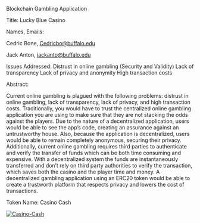 Blockchain Gambling Application

Title: Lucky Blue Casino

Names, Emails:

Cedric Bone, Cedricbo@buffalo.edu

Jack Anton,   jackanto@buffalo.edu


Issues Addressed: 
Distrust in online gambling (Security and Validity)
Lack of transparency
Lack of privacy and anonymity
High transaction costs 

Abstract:

Current online gambling is plagued with the following problems: distrust in online gambling, lack of transparency, lack of privacy, and high transaction costs. Traditionally, you would have to trust the centralized online gambling application you are using to make sure that they are not stacking the odds against the players. Due to the nature of a decentralized application, users would be able to see the app’s code, creating an assurance against an untrustworthy house.  Also, because the application is decentralized, users would be able to remain completely anonymous, securing their privacy. Additionally, current online gambling requires third parties to authenticate and verify the transfer of funds which can be both time consuming and expensive. With a decentralized system the funds are instantaneously transferred and don’t rely on third party authorities to verify the transaction, which saves both the casino and the player time and money. A decentralized gambling application using an ERC20 token would be able to create a trustworth platform that respects privacy and lowers the cost of transactions.

Token Name: Casino Cash

<a href="https://imgbb.com/"><img src="https://i.ibb.co/XYqphRF/Casino-Cash.png" alt="Casino-Cash" border="0"></a>




























































